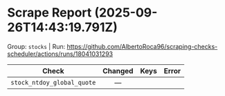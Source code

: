 # Scrape Report (2025-09-26T14:43:19.791Z)

Group: `stocks`  |  Run: https://github.com/AlbertoRoca96/scraping-checks-scheduler/actions/runs/18041031293

| Check | Changed | Keys | Error |
|---|:---:|:--|:--|
| `stock_ntdoy_global_quote` | — |  |  |

